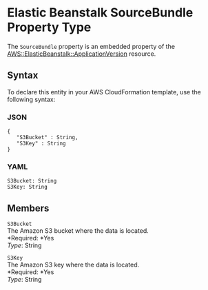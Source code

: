 # Elastic Beanstalk SourceBundle Property Type<a name="aws-properties-beanstalk-sourcebundle"></a>

The `SourceBundle` property is an embedded property of the [AWS::ElasticBeanstalk::ApplicationVersion](aws-properties-beanstalk-version.md) resource\.

## Syntax<a name="w3ab2c21c14d771b5"></a>

To declare this entity in your AWS CloudFormation template, use the following syntax:

### JSON<a name="aws-properties-beanstalk-sourcebundle-syntax.json"></a>

```
{
   "S3Bucket" : String,
   "S3Key" : String
}
```

### YAML<a name="aws-properties-beanstalk-sourcebundle-syntax.yaml"></a>

```
S3Bucket: String
S3Key: String
```

## Members<a name="w3ab2c21c14d771b7"></a>

`S3Bucket`  
The Amazon S3 bucket where the data is located\.  
*Required: *Yes  
*Type*: String

`S3Key`  
The Amazon S3 key where the data is located\.  
*Required: *Yes  
*Type*: String